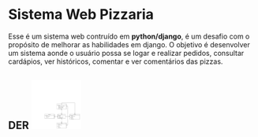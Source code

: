 # Sistema Web Pizzaria

Esse é um sistema web contruído em **python/django**, é um desafio com o propósito de melhorar as habilidades em django.
O objetivo é desenvolver um sistema aonde o usuário possa se logar e realizar pedidos, consultar cardápios, ver históricos, comentar e ver comentários das pizzas.

## DER <img src="/media/Diagrama pizzaria.png" alt="MarineGEO circle logo" style="height: 100px; width:100px;"/>
